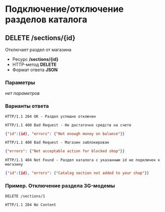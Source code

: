# Подключение/отключение разделов каталога

## DELETE /sections/{id}

Отключает раздел от магазина

- Ресурс **/sections/{id}**
- HTTP-метод **DELETE**
- Формат ответа **JSON**

### Параметры

*нет параметров*

### Варианты ответа

```
HTTP/1.1 204 OK - Раздел успешно отключен
```

```
HTTP/1.1 400 Bad Request - Не достаточно средств на счете
```
```json
{"id":{id}, "errors": {"Not enough money on balance"}}
```

```
HTTP/1.1 400 Bad Request - Магазин заблокирован
```
```json
{"errors": {"Not acceptable action for blocked shop"}}
```

```
HTTP/1.1 404 Not Found - Раздел каталога с указанным id не подключен к магазину
```
```json
{"id":{id}, "errors": {"Catalog section not added to your shop"}}
```

### Пример. Отключение раздела 3G-модемы

```
DELETE /sections/1
```

```
HTTP/1.1 204 No Content
```